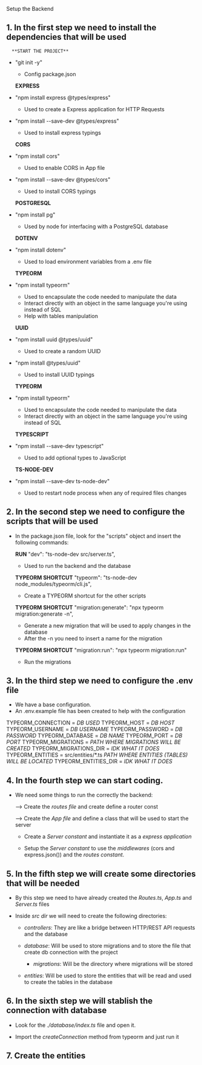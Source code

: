 Setup the Backend

## 1. In the first step we need to install the dependencies that will be used

      **START THE PROJECT**
  - "git init -y" 
      - Config package.json


      **EXPRESS**
  - "npm install express @types/express" 
      - Used to create a Express application for HTTP Requests

  - "npm install --save-dev @types/express" 
      - Used to install express typings 


      **CORS**
  - "npm install cors" 
      - Used to enable CORS in App file

  - "npm install --save-dev @types/cors" 
      - Used to install CORS typings 


      **POSTGRESQL**
  - "npm install pg" 
      - Used by node for interfacing with a PostgreSQL database


      **DOTENV**
  - "npm install dotenv" 
      - Used to load environment variables from a .env file


      **TYPEORM**
  - "npm install typeorm" 
      - Used to encapsulate the code needed to manipulate the data
      - Interact directly with an object in the same language you're using instead of SQL
      - Help with tables manipulation
     

      **UUID**
  - "npm install uuid @types/uuid" 
      - Used to create a random UUID

  - "npm install @types/uuid" 
      - Used to install UUID typings 


      **TYPEORM**
  - "npm install typeorm" 
      - Used to encapsulate the code needed to manipulate the data
      - Interact directly with an object in the same language you're using instead of SQL


      **TYPESCRIPT**
  - "npm install --save-dev typescript" 
      - Used to add optional types to JavaScript


      **TS-NODE-DEV**
  - "npm install --save-dev ts-node-dev" 
      - Used to restart node process when any of required files changes



## 2. In the second step we need to configure the scripts that will be used

  - In the package.json file, look for the "scripts" object and insert the following commands:

      **RUN**
    "dev": "ts-node-dev src/server.ts",
      - Used to run the backend and the database

      **TYPEORM SHORTCUT**
    "typeorm": "ts-node-dev node_modules/typeorm/cli.js",
      - Create a TYPEORM shortcut for the other scripts

      **TYPEORM SHORTCUT**
    "migration:generate": "npx typeorm migration:generate -n",
      - Generate a new migration that will be used to apply changes in the database
      - After the -n you need to insert a name for the migration

      **TYPEORM SHORTCUT**
    "migration:run": "npx typeorm migration:run"
      - Run the migrations



## 3. In the third step we need to configure the .env file

  - We have a base configuration.
  - An .env.example file has been created to help with the configuration

  TYPEORM_CONNECTION = *DB USED*
  TYPEORM_HOST = *DB HOST*
  TYPEORM_USERNAME = *DB USERNAME*
  TYPEORM_PASSWORD =  *DB PASSWORD*
  TYPEORM_DATABASE = *DB NAME*
  TYPEORM_PORT = *DB PORT*
  TYPEORM_MIGRATIONS = *PATH WHERE MIGRATIONS WILL BE CREATED*
  TYPEORM_MIGRATIONS_DIR = *IDK WHAT IT DOES*
  TYPEORM_ENTITIES = src/entities/*.ts *PATH WHERE ENTITIES (TABLES) WILL BE LOCATED*
  TYPEORM_ENTITIES_DIR = *IDK WHAT IT DOES*



## 4. In the fourth step we can start coding.

  - We need some things to run the correctly the backend:

    --> Create the *routes file* and create define a router const

    --> Create the *App file* and define a class that will be used to start the server

      - Create a *Server constant* and instantiate it as a *express application*

      - Setup the *Server constant* to use the *middlewares* (cors and express.json()) and the *routes constant*.



## 5. In the fifth step we will create some directories that will be needed

  - By this step we need to have already created the *Routes.ts*, *App.ts* and *Server.ts* files

  - Inside *src dir* we will need to create the following directories:

    - *controllers*: They are like a bridge between HTTP/REST API requests and the database

    - *database*: Will be used to store migrations and to store the file that create db connection with the project

      - *migrations*: Will be the directory where migrations will be stored

    - *entities*: Will be used to store the entities that will be read and used to create the tables in the database


## 6. In the sixth step we will stablish the connection with database

  - Look for the *./database/index.ts* file and open it.

  - Import the *createConnection* method from typeorm and just run it


## 7. Create the entities